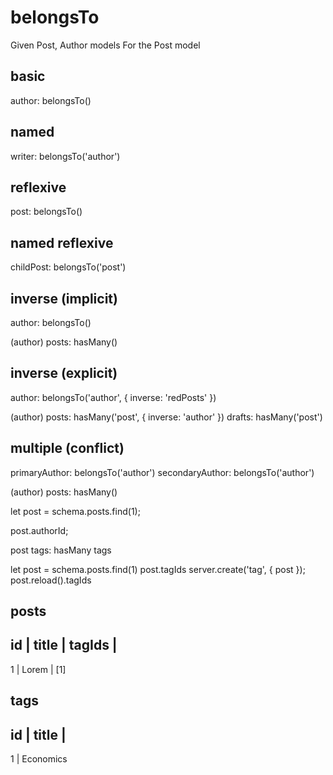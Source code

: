 # belongsTo
Given Post, Author models
For the Post model

## basic
author: belongsTo()

## named
writer: belongsTo('author')

## reflexive
post: belongsTo()

## named reflexive
childPost: belongsTo('post')

## inverse (implicit)
author: belongsTo()

(author)
posts: hasMany()

## inverse (explicit)
author: belongsTo('author', { inverse: 'redPosts' })

(author)
posts: hasMany('post', { inverse: 'author' })
drafts: hasMany('post')

## multiple (conflict)
primaryAuthor: belongsTo('author')
secondaryAuthor: belongsTo('author')

(author)
posts: hasMany()

















let post = schema.posts.find(1);

post.authorId;







post
  tags: hasMany tags

let post = schema.posts.find(1)
post.tagIds
server.create('tag', { post });
post.reload().tagIds

posts
---------------------
id | title | tagIds |
---------------------
1  | Lorem | [1]

tags
---------------------
id | title     |
---------------------
1  | Economics
